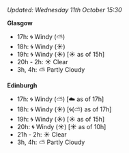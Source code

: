 *Updated: Wednesday 11th October 15:30*

**Glasgow**

* 17h: :cyclone: Windy (:partly_sunny:)
* 18h: :cyclone: Windy (:sunny:)
* 19h: :cyclone: Windy (:sunny:) [:sunny: as of 15h]
* 20h - 2h: :sunny: Clear
* 3h, 4h: :partly_sunny: Partly Cloudy

**Edinburgh**

* 17h: :cyclone: Windy (:partly_sunny:) [:cloud: as of 17h]
* 18h: :cyclone: Windy (:sunny:) [:cyclone:(:partly_sunny:) as of 17h]
* 19h: :cyclone: Windy (:sunny:) [:sunny: as of 15h]
* 20h: :cyclone: Windy (:sunny:) [:sunny: as of 10h]
* 21h - 2h: :sunny: Clear
* 3h, 4h: :partly_sunny: Partly Cloudy
